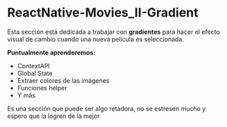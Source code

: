 # ReactNative-Movies_II-Gradient

Esta sección está dedicada a trabajar con **gradientes** para hacer el efecto visual de cambio cuando una nueva película es seleccionada.

**Puntualmente aprenderemos:**
- ContextAPI
- Global State
- Extraer colores de las imágenes
- Funciones helper
- Y más
  
Es una sección que puede ser algo retadora, no se estresen mucho y espero que la logren de la mejor

